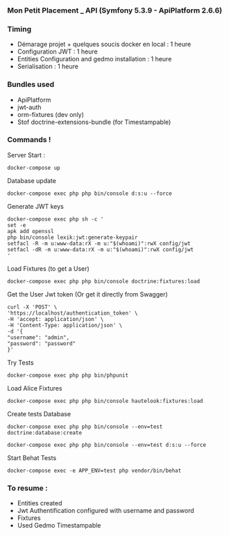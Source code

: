 ### Mon Petit Placement _ API (Symfony 5.3.9 - ApiPlatform 2.6.6)




### Timing
- Démarage projet + quelques soucis docker en local : 1 heure
- Configuration JWT : 1 heure
- Entities Configuration and gedmo installation : 1 heure
- Serialisation : 1 heure


### Bundles used
- ApiPlatform
- jwt-auth
- orm-fixtures (dev only)
- Stof doctrine-extensions-bundle (for Timestampable)

### Commands !

Server Start :
```
docker-compose up
```
Database update
```
docker-compose exec php php bin/console d:s:u --force
```
Generate JWT keys
```
docker-compose exec php sh -c '
set -e
apk add openssl
php bin/console lexik:jwt:generate-keypair
setfacl -R -m u:www-data:rX -m u:"$(whoami)":rwX config/jwt
setfacl -dR -m u:www-data:rX -m u:"$(whoami)":rwX config/jwt
'
```
Load Fixtures (to get a User)
```
docker-compose exec php php bin/console doctrine:fixtures:load
```

Get the User Jwt token (Or get it directly from Swagger)
```
curl -X 'POST' \
'https://localhost/authentication_token' \
-H 'accept: application/json' \
-H 'Content-Type: application/json' \
-d '{
"username": "admin",
"password": "password"
}'
```


Try Tests
```
docker-compose exec php php bin/phpunit
```

Load Alice Fixtures
```
docker-compose exec php php bin/console hautelook:fixtures:load
```

Create tests Database
```
docker-compose exec php php bin/console --env=test doctrine:database:create
```
```
docker-compose exec php php bin/console --env=test d:s:u --force
```

Start Behat Tests 
```
docker-compose exec -e APP_ENV=test php vendor/bin/behat
```

### To resume :
- Entities created
- Jwt Authentification configured with username and password
- Fixtures
- Used Gedmo Timestampable
